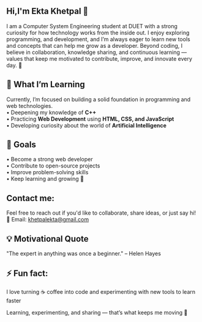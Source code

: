 ## Hi,I'm Ekta Khetpal 👋

I am a Computer System Engineering student at DUET with a strong curiosity for how technology works from the inside out. I enjoy exploring programming, and development, and I’m always eager to learn new tools and concepts that can help me grow as a developer. Beyond coding, I believe in collaboration, knowledge sharing, and continuous learning — values that keep me motivated to contribute, improve, and innovate every day. 🚀


## 🌱 What I’m Learning  

Currently, I’m focused on building a solid foundation in programming and web technologies.  
• Deepening my knowledge of **C++**  
• Practicing **Web Development** using **HTML, CSS, and JavaScript**  
• Developing curiosity about the world of **Artificial Intelligence**  

## 🎯 Goals  

• Become a strong web developer  
• Contribute to open-source projects  
• Improve problem-solving skills  
• Keep learning and growing 🚀

## Contact me:

Feel free to reach out if you'd like to collaborate, share ideas, or just say hi!
📧 Email:  [khetpalekta@gmail.com](mailto:khetpalekta@gmail.com)

## 💡 Motivational Quote

"The expert in anything was once a beginner."
– Helen Hayes

## ⚡ Fun fact:

I love turning ☕ coffee into code and experimenting with new tools to learn faster  

Learning, experimenting, and sharing — that’s what keeps me moving 🚀
